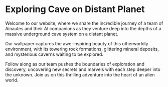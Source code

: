 <!--font:Montserrat-->

# Exploring Cave on Distant Planet

Welcome to our website, where we share the incredible journey of a team of Ainautes and their AI companions as they venture deep into the depths of a massive underground cave system on a distant planet. 

Our wallpaper captures the awe-inspiring beauty of this otherworldly environment, with its towering rock formations, glittering mineral deposits, and mysterious caverns waiting to be explored. 

Follow along as our team pushes the boundaries of exploration and discovery, uncovering new secrets and marvels with each step deeper into the unknown. Join us on this thrilling adventure into the heart of an alien world.

<!--

Write me markdown content of website with wallpaper:

"A team of Ainautes and their AI companions exploring a massive, underground cave system on a distant planet."

The header of the page should not be copy of the text but rather a real content of the website which is using this wallpaper.


---


# "Journey to the Depths: Exploring a Massive Cave System on a Distant Planet"

Welcome to our website, where we share the incredible journey of a team of Ainautes and their AI companions as they venture deep into the depths of a massive underground cave system on a distant planet. 

Our wallpaper captures the awe-inspiring beauty of this otherworldly environment, with its towering rock formations, glittering mineral deposits, and mysterious caverns waiting to be explored. 

Follow along as our team pushes the boundaries of exploration and discovery, uncovering new secrets and marvels with each step deeper into the unknown. Join us on this thrilling adventure into the heart of an alien world.


---


Write me a Google font which is best fitting for the website.

Pick from the list:
- Exo 2
- Lobster
- Barlow Condensed
- Orbitron
- Open Sans
- Creepster
- Roboto
- Futura
- IBM Plex Sans
- Great Vibes
- Dancing Script
- Poppins
- Inter
- Cormorant Garamond
- Montserrat
- Raleway
- Lato
- Playfair Display
- Cabin
- Alegreya
- Cinzel
- Cinzel Decorative


Write just the font name nothing else.


---


Montserrat

-->
